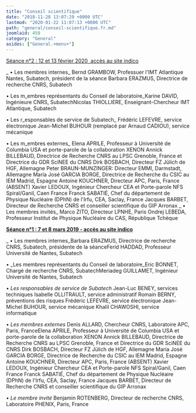 ```yaml
---
title: "Conseil scientifique"
date: "2018-11-28 13:07:29 +0000 UTC"
lastmod: "2020-01-22 11:07:13 +0000 UTC"
path: "general/conseil-scientifique.fr.md"
joomlaid: 450
category: "General"
asides: ["General.+menu+"]
---
```

[Séance n°2 : 12 et 13 février 2020  accès au site indico](https://indico.in2p3.fr/event/19514/)

_ • Les membres internes_ Bernd GRAMBOW, Professuer l'IMT Atlantique Nantes, Subatech, président de la séance Barbara ERAZMUS, Directrice de recherche CNRS, Subatech

• Les m_embres représentants du Conseil de laboratoire_Karine DAVID, Ingénieure CNRS, SubatechNicolas THIOLLIERE, Enseignant-Chercheur IMT Atlantique, Subatech

• Les r_esponsables de service de Subatech_ Frédéric LEFEVRE, service électronique Jean-Michel BUHOUR (remplacé par Arnaud CADIOU), service mécanique

• Les m_embres externes_ Elena APRILE, Professeur à Université de Columbia USA et porte-parole de la collaboration XENON Annick BILLEBAUD, Directrice de Recherche CNRS au LPSC Grenoble, France et Directrice du GDR SciNEE du CNRS Dirk BOSBACH, Directeur FZ Jülich de HGF, Allemagne Peter BRAUN-MUNZINGER: Directeur EMMI, Darmstadt, Allemagne María José GARCIA BORGE, Directrice de Recherche du CSIC au IEM Madrid, Espagne Antoine KOUCHNER, Directeur APC, Paris, France (ABSENT) Xavier LEDOUX, Ingénieur Chercheur CEA et Porte-parole NFS Spiral/Ganil, Caen France Franck SABATIÉ, Chef du département de Physique Nucléaire (DPhN) de l'Irfu, CEA, Saclay, France Jacques BARBET, Directeur de Recherche CNRS et conseiller scientifique du GIP Arronax _ • Les membres invités_ Marco ZITO, Directeur LPNHE, Paris Ondrej LEBEDA, Professeur Institut de Physique Nucléaire du CAS, République Tchèque

**[Séance n°1 : 7 et 8 mars 2019 - accès au site indico](https://indico.in2p3.fr/event/18429/)**

_ • Les membres internes_Barbara ERAZMUS, Directrice de recherche CNRS, Subatech, présidente de la séanceFerid HADDAD, Professeur Université de Nantes, Subatech  

• _Les membres représentants du Conseil de laboratoire_Eric BONNET, Chargé de recherche CNRS, SubatechMeriadeg GUILLAMET, Ingénieur Université de Nantes, Subatech

• _Les responsables de service de Subatech_ Jean-Luc BENEY, services techniques Isabelle OLLITRAULT, service administratif Romain BERNY, préventions des risques Frédéric LEFEVRE, service électronique Jean-Michel BUHOUR, service mécanique Khalil CHAWOSHI, service informatique

• _Les membres externes_ Denis ALLARD, Chercheur CNRS, Laboratoire APC, Paris, FranceElena APRILE, Professeur à Université de Columbia USA et porte-parole de la collaboration XENON Annick BILLEBAUD, Directrice de Recherche CNRS au LPSC Grenoble, France et Directrice du GDR SciNEE du CNRS Dirk BOSBACH, Directeur FZ Jülich de HGF, Allemagne María José GARCIA BORGE, Directrice de Recherche du CSIC au IEM Madrid, Espagne Antoine KOUCHNER, Directeur APC, Paris, France (ABSENT) Xavier LEDOUX, Ingénieur Chercheur CEA et Porte-parole NFS Spiral/Ganil, Caen France Franck SABATIÉ, Chef du département de Physique Nucléaire (DPhN) de l'Irfu, CEA, Saclay, France Jacques BARBET, Directeur de Recherche CNRS et conseiller scientifique du GIP Arronax

• _Le membre invité_ Benjamin ROTENBERG, Directeur de recherche CNRS, Laboratoire PHENIX, Paris, France
